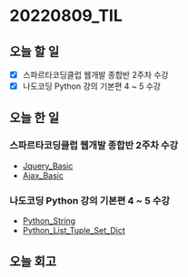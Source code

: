 # 20220809_TIL
## 오늘 할 일
- [X] 스파르타코딩클럽 웹개발 종합반 2주차 수강
- [X] 나도코딩 Python 강의 기본편 4 ~ 5 수강

## 오늘 한 일
### 스파르타코딩클럽 웹개발 종합반 2주차 수강
- [Jquery_Basic](Jquery/Basic.md)
- [Ajax_Basic](Jquery/Ajax_Basic.md)

### 나도코딩 Python 강의 기본편 4 ~ 5 수강
- [Python_String](Python/String.md)
- [Python_List_Tuple_Set_Dict](Python/List_Tuple_set_Dict.md)

## 오늘 회고
